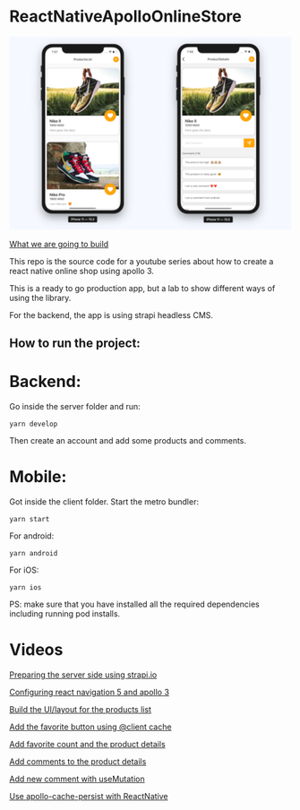 # ReactNativeApolloOnlineStore

![](./.github/images/result.jpg)

[What we are going to build](https://youtu.be/aniRucwxghw)

This repo is the source code for a youtube series about how to create a react native online shop using apollo 3.

This is a ready to go production app, but a lab to show different ways of using the library.

For the backend, the app is using strapi headless CMS.

## How to run the project:

# Backend:

Go inside the server folder and run:

```
yarn develop
```

Then create an account and add some products and comments.

# Mobile:

Got inside the client folder.
Start the metro bundler:

```
yarn start
```

For android:

```
yarn android
```

For iOS:
```
yarn ios
```

PS: make sure that you have installed all the required dependencies including running pod installs.

# Videos

[Preparing the server side using strapi.io](https://youtu.be/t9DFazur890)

[Configuring react navigation 5 and apollo 3](https://youtu.be/Divio06CFKg)

[Build the UI/layout for the products list](https://youtu.be/cXcTiBO173s)

[Add the favorite button using @client cache](https://youtu.be/JxQC2cu4i5M)

[Add favorite count and the product details](https://youtu.be/UbobWSzEYBk)

[Add comments to the product details](https://youtu.be/RWkMJBa9Xh4)

[Add new comment with useMutation](https://youtu.be/8xMDAtGx4fQ)

[Use apollo-cache-persist with ReactNative](https://youtu.be/4hMox4nRUgE)
